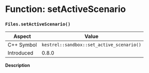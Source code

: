 
# Function: setActiveScenario
### `Files.setActiveScenario()`

| Aspect | Value |
| --- | --- |
| C++ Symbol | `kestrel::sandbox::set_active_scenario()` |
| Introduced | 0.8.0 |

**Description**


